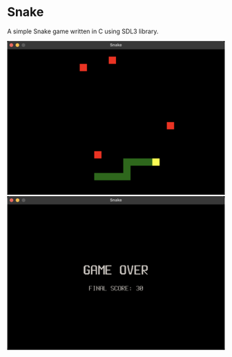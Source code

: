 # Snake
A simple Snake game written in C using SDL3 library. 

![Snake-game-screenshot](https://github.com/achrustowski/Snake/blob/master/Screenshot_1.png)
![Game-over-screenshot](https://github.com/achrustowski/Snake/blob/master/Screenshot_2.png)

